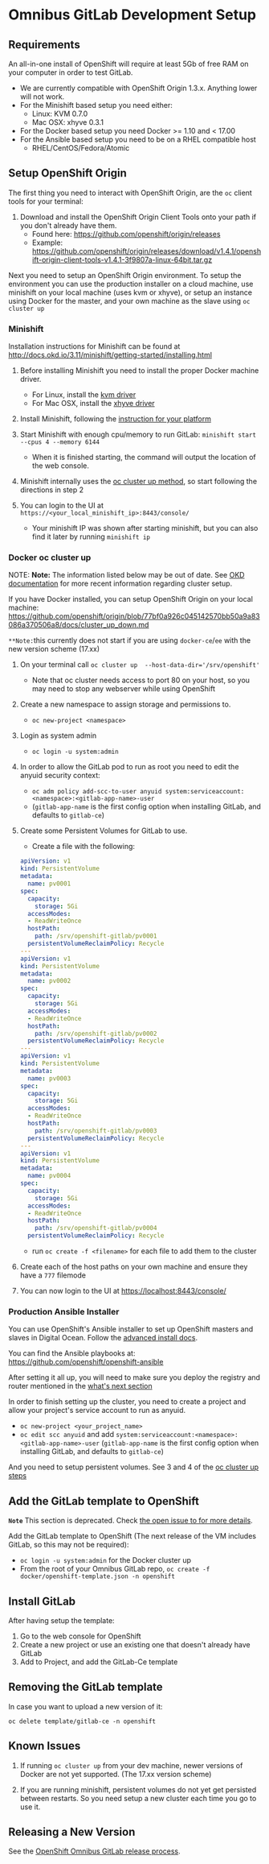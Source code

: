 # Omnibus GitLab Development Setup

## Requirements

An all-in-one install of OpenShift will require at least 5Gb of free RAM on your
computer in order to test GitLab.

- We are currently compatible with OpenShift Origin 1.3.x. Anything lower will not work.
- For the Minishift based setup you need either:
  - Linux: KVM 0.7.0
  - Mac OSX: xhyve 0.3.1
- For the Docker based setup you need Docker >= 1.10 and < 17.00
- For the Ansible based setup you need to be on a RHEL compatible host
  - RHEL/CentOS/Fedora/Atomic

## Setup OpenShift Origin

The first thing you need to interact with OpenShift Origin, are the `oc` client tools for your terminal:

1. Download and install the OpenShift Origin Client Tools onto your path if you don't already have them.
   - Found here: <https://github.com/openshift/origin/releases>
   - Example: <https://github.com/openshift/origin/releases/download/v1.4.1/openshift-origin-client-tools-v1.4.1-3f9807a-linux-64bit.tar.gz>

Next you need to setup an OpenShift Origin environment. To setup the environment you can use the production installer
on a cloud machine, use minishift on your local machine (uses kvm or xhyve), or setup an instance
using Docker for the master, and your own machine as the slave using `oc cluster up`

### Minishift

Installation instructions for Minishift can be found at <http://docs.okd.io/3.11/minishift/getting-started/installing.html>

1. Before installing Minishift you need to install the proper Docker machine driver.
   - For Linux, install the [kvm driver](http://docs.okd.io/3.11/minishift/getting-started/setting-up-virtualization-environment.html#setting-up-kvm-driver)
   - For Mac OSX, install the [xhyve driver](http://docs.okd.io/3.11/minishift/getting-started/setting-up-virtualization-environment.html#setting-up-xhyve-driver)

1. Install Minishift, following the [instruction for your platform](http://docs.okd.io/3.11/minishift/getting-started/installing.html)

1. Start Minishift with enough cpu/memory to run GitLab: `minishift start --cpus 4 --memory 6144`
   - When it is finished starting, the command will output the location of the web console.

1. Minishift internally uses the [oc cluster up method](#docker-oc-cluster-up), so start following the directions in step 2

1. You can login to the UI at `https://<your_local_minishift_ip>:8443/console/`
   - Your minishift IP was shown after starting minishift, but you can also find it later by running `minishift ip`

### Docker oc cluster up

NOTE: **Note:**
The information listed below may be out of date. See
[OKD documentation](https://docs.okd.io/latest/welcome/index.html) for more recent information
regarding cluster setup.

If you have Docker installed, you can setup OpenShift Origin on your local machine: <https://github.com/openshift/origin/blob/77bf0a926c045142570bb50a9a83086a370506a8/docs/cluster_up_down.md>

`**Note:`this currently does not start if you are using `docker-ce`/`ee` with the new version scheme (17.xx)

1. On your terminal call `oc cluster up  --host-data-dir='/srv/openshift'`
   - Note that oc cluster needs access to port 80 on your host, so you may need to stop any webserver while using OpenShift

1. Create a new namespace to assign storage and permissions to.
   - `oc new-project <namespace>`

1. Login as system admin
   - `oc login -u system:admin`

1. In order to allow the GitLab pod to run as root you need to edit the anyuid security context:
   - `oc adm policy add-scc-to-user anyuid system:serviceaccount:<namespace>:<gitlab-app-name>-user`
   - (`gitlab-app-name` is the first config option when installing GitLab, and defaults to `gitlab-ce`)

1. Create some Persistent Volumes for GitLab to use.
   - Create a file with the following:

    ```yaml
    apiVersion: v1
    kind: PersistentVolume
    metadata:
      name: pv0001
    spec:
      capacity:
        storage: 5Gi
      accessModes:
      - ReadWriteOnce
      hostPath:
        path: /srv/openshift-gitlab/pv0001
      persistentVolumeReclaimPolicy: Recycle
    ---
    apiVersion: v1
    kind: PersistentVolume
    metadata:
      name: pv0002
    spec:
      capacity:
        storage: 5Gi
      accessModes:
      - ReadWriteOnce
      hostPath:
        path: /srv/openshift-gitlab/pv0002
      persistentVolumeReclaimPolicy: Recycle
    ---
    apiVersion: v1
    kind: PersistentVolume
    metadata:
      name: pv0003
    spec:
      capacity:
        storage: 5Gi
      accessModes:
      - ReadWriteOnce
      hostPath:
        path: /srv/openshift-gitlab/pv0003
      persistentVolumeReclaimPolicy: Recycle
    ---
    apiVersion: v1
    kind: PersistentVolume
    metadata:
      name: pv0004
    spec:
      capacity:
        storage: 5Gi
      accessModes:
      - ReadWriteOnce
      hostPath:
        path: /srv/openshift-gitlab/pv0004
      persistentVolumeReclaimPolicy: Recycle
    ```

   - run `oc create -f <filename>` for each file to add them to the cluster

1. Create each of the host paths on your own machine and ensure they have a `777` filemode

1. You can now login to the UI at <https://localhost:8443/console/>

### Production Ansible Installer

You can use OpenShift's Ansible installer to set up OpenShift masters and slaves in Digital Ocean. Follow the [advanced install docs](https://docs.openshift.com/container-platform/3.7/install_config/install/advanced_install.html).

You can find the Ansible playbooks at: <https://github.com/openshift/openshift-ansible>

After setting it all up, you will need to make sure you deploy the registry and router mentioned in the [what's next section](https://docs.openshift.com/container-platform/3.7/install_config/install/advanced_install.html#whats-next)

In order to finish setting up the cluster, you need to create a project and allow your project's service account to run as anyuid.

- `oc new-project <your_project_name>`
- `oc edit scc anyuid` and add `system:serviceaccount:<namespace>:<gitlab-app-name>-user` (`gitlab-app-name` is the first config option when installing GitLab, and defaults to `gitlab-ce`)

And you need to setup persistent volumes. See 3 and 4 of the [oc cluster up steps](#docker-oc-cluster-up)

## Add the GitLab template to OpenShift

**`Note`** This section is deprecated. Check [the open issue to for more details](https://gitlab.com/gitlab-org/distribution/team-tasks/-/issues/263).

Add the GitLab template to OpenShift (The next release of the VM includes GitLab, so this may not be required):

- `oc login -u system:admin` for the Docker cluster up
- From the root of your Omnibus GitLab repo, `oc create -f docker/openshift-template.json -n openshift`

## Install GitLab

After having setup the template:

1. Go to the web console for OpenShift
1. Create a new project or use an existing one that doesn't already have GitLab
1. Add to Project, and add the GitLab-Ce template

## Removing the GitLab template

In case you want to upload a new version of it:

`oc delete template/gitlab-ce -n openshift`

## Known Issues

 1. If running `oc cluster up` from your dev machine, newer versions of Docker are not yet supported. (The 17.xx version scheme)

 1. If you are running minishift, persistent volumes do not yet get persisted between restarts. So you need setup a new cluster each
 time you go to use it.

## Releasing a New Version

See the [OpenShift Omnibus GitLab release process](../../release/openshift.md).
